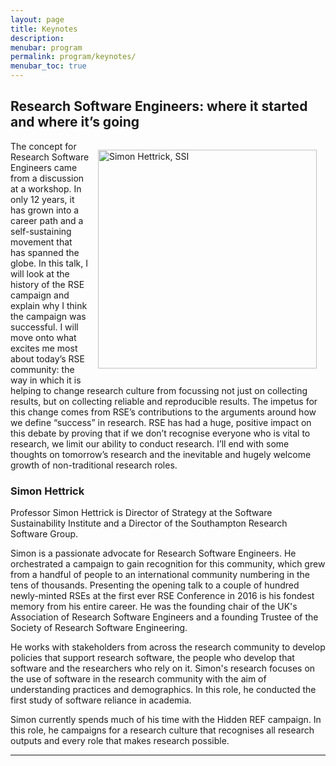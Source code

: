 ```yaml
---
layout: page
title: Keynotes
description:
menubar: program
permalink: program/keynotes/
menubar_toc: true
---
```


<a name="simon"></a>
## Research Software Engineers: where it started and where it’s going


<img src="{{ site.baseurl }}/assets/img/SimonHettrick.jpg" alt="Simon Hettrick, SSI" style="float:right; padding:1em; width:350px">

The concept for Research Software Engineers came from a discussion at a workshop.
In only 12 years, it has grown into a career path and a self-sustaining movement
that has spanned the globe. In this talk, I will look at the history of the RSE
campaign and explain why I think the campaign was successful. I will move onto
what excites me most about today’s RSE community: the way in which it is helping
to change research culture from focussing not just on collecting results, but on
collecting reliable and reproducible results. The impetus for this change comes
from RSE’s contributions to the arguments around how we define “success” in research.
RSE has had a huge, positive impact on this debate by proving that if we don’t
recognise everyone who is vital to research, we limit our ability to conduct
research. I’ll end with some thoughts on tomorrow’s research and the inevitable
and hugely welcome growth of non-traditional research roles.


### Simon Hettrick

 Professor Simon Hettrick is Director of Strategy at the Software Sustainability
 Institute and a Director of the Southampton Research Software Group.

Simon is a passionate advocate for Research Software Engineers. He orchestrated a
campaign to gain recognition for this community, which grew from a handful of people
to an international community numbering in the tens of thousands. Presenting the
opening talk to a couple of hundred newly-minted RSEs at the first ever RSE
Conference in 2016 is his fondest memory from his entire career. He was the
founding chair of the UK's Association of Research Software Engineers and a
founding Trustee of the Society of Research Software Engineering.

He works with stakeholders from across the research community to develop policies
that support research software, the people who develop that software and the
researchers who rely on it. Simon's research focuses on the use of software
in the research community with the aim of understanding practices and demographics.
In this role, he conducted the first study of software reliance in academia.
 
Simon currently spends much of his time with the Hidden REF campaign. In this
role, he campaigns for a research culture that recognises all research outputs
and every role that makes research possible.

------

<!--Remove this when information is received...

<a name="sandra"></a>
## Title TBA

<img src="{{ site.baseurl }}/assets/img/SandraGesing.png" alt="Sandra Gesing, US-RSE and SDSC" style="float:left; padding:1em; width:350px">

TBA


### Sandra Gesing

TBA

Also remove this...-->
